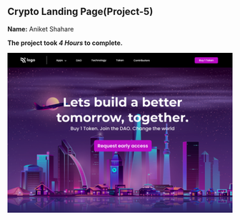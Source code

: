 
## Crypto Landing Page(Project-5)  

**Name:** Aniket Shahare

**The project took ***4 Hours*** to complete.** 

![image](final.png)